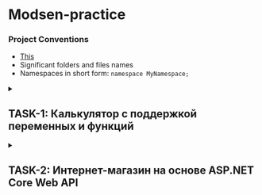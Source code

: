 # Modsen-practice

### Project Conventions
- [This](https://google.github.io/styleguide/csharp-style.html)
- Significant folders and files names
- Namespaces in short form: `namespace MyNamespace;`

<details>
<summary>
<h2> TASK-1: Калькулятор с поддержкой переменных и функций </h2>
</summary>

 <details>
<summary> <h3> Описание </h3> </summary>
	Необходимо создать программу, которая будет функционировать как калькулятор
с поддержкой переменных и пользовательских функций. Программа должна
предоставлять пользователю интерфейс для ввода математических выражений,
которые могут содержать числа, операторы (сложение, вычитание, умножение,
деление), скобки, переменные и пользовательские функции.
 </details>
 <details>
	 <summary> <h3> Требования </h3> </summary>
1. Напишите программу, которая будет работать как калькулятор, позволяющий
пользователю выполнять математические операции, а также использовать
переменные и определять свои функции. <br/>
2. Программа должна предложить пользователю ввести выражение. Выражение
может содержать числа, операторы (сложение, вычитание, умножение, деление),
скобки, переменные и пользовательские функции. <br/>
3. Реализуйте парсинг введенного выражения и его вычисление. Поддержите
обработку ошибок ввода. <br/>
4. Для переменных реализуйте возможность их определения и использования.
Например, пользователь может ввести "x = 5" и затем использовать переменную x
в дальнейших выражениях. <br/>
5. Поддержите определение пользовательских функций. Например, пользователь
может определить функцию "f(x,y) = x+y " и затем использовать эту функцию в
дальнейших вычислениях. <br/>
6. Обеспечьте возможность работы с дробными числами и отрицательными
числами. <br/>
7. Предложите пользователю возможность выхода из программы или ввода
нового выражения после каждого вычисления. <br/>
8. Напишите тесты для вашей программы, чтобы убедиться в ее корректной
работы <br/>
 </details>
<details>
<summary> <h3> Project Backlog </h3> </summary> 

- **интерфейс**
  <br/>UI-фреймворк: WPF
  
	 1. основная вкладка:<br/>
		 -поле ввода выражений(вычисление динамически, т.е. при вводе значения парсер сразу вычисляет выражение, при малейшем изменении значение в поле вывода меняется)<br/>
		 -поле вывода(при нажатии на поле, вся выведенная информация -перемещается в поле ввода, поле вывода чистится)<br/>
		 -кнопка с меню ввода переменных<br/>
		 -кнопка с меню ввода функций<br/>
	 2. меню ввода переменных:<br/>
		 -поле для ввода имени переменной<br/>
		 -поле для ввода значения переменной<br/>
		 -кнопка добавления переменной<br/>
	 3. меню ввода функций:<br/>
		 -кнопка для добавления полей ввода аргументов<br/>
		 -поля, добавляемые по кнопке, для ввода аргументов(переменных функции)<br/>
		 -поле ввода алгоритма функции(Пример: x+y\*2)<br/>
		 -поле добавления функции<br/>
- **парсер**
	 1. парсинг выражения в структуру данных
	 2. замена переменных на их значения
	 3. замена функций на результат их выполнения
- **класс вычисления распаршенных данных**
	 1. вызывает парсер и получает структуру данных, хранящую выражение
	 2. проходится по структуре данных и выполняет вычисления
	 3. учитывает порядок операторов и скобок
	 4. обработка ошибок(деление на 0 и т.п.)
- **определение пользовательских переменных**
	 1. словарь с ключами и их значениями
	 2. проверка повторяющихся ключей и если такой существует - предложить пользователю замену
- **выполнение пользовательских функций**
	 1. словарь с ключами и объектами класса функции
	 2. класс функции, содержащий в себе конструктор, принимающий params double\[\]
	 3. при получении параметров и строки функции - парсит с помощью **парсер** выражение и записывает в переменную результата своё значение.
- **тесты**
	 1. создать тесты для операторов
  	 2. создать тесты с различными скобками
  	 3. создать тесты с функциями в функциях
  	 4. создать тесты с использованием переменных
  	 5. создать тесты с передачей переменных в функции
  	 6. создать тесты с наложением операторов друг на друга
 - **обработка ошибок**
</details>
</details>

<details>
<summary>
<h2> TASK-2: Интернет-магазин на основе ASP.NET Core Web API </h2>
</summary>

<details>
	<summary> <h3> Описание </h3> </summary>
Данное задание рассчитано на выполнение в течение двух недель. Основной
целью проекта является разработка интернет-магазина с использованием ASP.NET
Core Web API. Проект включает в себя создание функционала для управления
товарами, категориями, заказами и элементами заказов в базе данных.
Дополнительно предусмотрен механизм аутентификации пользователей для
обеспечения безопасности системы.
</details>

<details>
	<summary> <h3> Неделя 1 </h3> </summary>

#### Разработка структуры и архитектуры.
Постройте концептуальное решение для вашего проекта, опираясь на N-Layer
Architecture. Разделите проект на уровни: Presentation Layer, Business Logic Layer,
Data Access Layer. Начните разработку Data Access Layer, который будет
обеспечивать взаимодействие с базой данных. **Создайте модели,
соответствующие таблицам базы данных, таким как:**
- Таблица Products: содержит информацию о товарах.
- Таблица Categories: содержит информацию о категориях товаров.
- Таблица Orders: содержит информацию о заказах с ссылкой на таблицу Users.
- Таблица OrderItems: содержит информацию о товарах в каждом заказе с
ссылкой на таблицу Products.
- Таблица Users: содержит информацию о пользователях.

#### Требования к взаимодействию с базой данных
- Для работы с базой данных используйте EF Core.
- Примените подход Code First для создания схемы базы данных.
- Воспользуйтесь EF Fluent API для конфигурации моделей.
- Для управления изменениями в схеме базы данных применяйте миграции.

#### Реализация репозиториев
Начните создавать необходимые репозитории для взаимодействия с базой
данных. Реализуйте репозитории для товаров, категорий, заказов, товаров в
заказах и пользователей. Ожидаемый функционал включает:
- Создание, чтение, обновление и удаление товаров.
- Получение списка всех товаров.
- Получение подробной информации о конкретном товаре по его Id.
- Получение товаров по определенной категории.
- Создание, чтение, обновление и удаление категорий.
- Возможность просмотра всех категорий.
- Создание новых заказов.
- Получение списка всех заказов.
- Получение всех заказов по конкретному пользователю.
- Получение информации о конкретном заказе по его Id, включая состав
заказанных товаров и их количества.

**Асинхронное программирование** Внедрите асинхронное программирование для
работы с базой данных, используя асинхронные методы в репозиториях для
обеспечения эффективной и отзывчивой работы с базой данных.<br/>
**Начните реализацию Business Logic Layer**. Создайте классы, которые будут
использоваться как входные параметры и выходные данные в сервисах.
Определите интерфейсы с методами для всех сервисов на основе этих классов.
Добавьте валидацию входных параметров (классов) через FluentValidation.
</details>

<details>
	<summary> <h3> Неделя 2 </h3> </summary>
	
Продолжайте разрабатывать **Business Logic Layer**. Сделайте реализацию всех
интерфейсов для сервисов и соответствующих методов. Внутри сервисов
тщательно проверяйте **корректность входных данных и условий выполнения
операций**. В случае обнаружения некорректных данных или отсутствия
необходимых условий, выбрасывайте свои **собственные исключения с четкими
сообщениями об ошибке**. Например, при попытке аутентификации пользователя,
если указанный пользователь не найден, выбрасывайте исключение. Аналогично,
перед удалением или обновлением модели, проверяйте ее существование, и в
случае отсутствия выбрасывайте соответствующее исключение. <br/>

Добавьте функционал для **регистрации новых пользователей и аутентификации
пользователей через JWT**. Создайте необходимые сервисы для этих операций,
включая мапперы для удобного преобразования классов с похожими данными.<br/>
	Затем приступите к разработке **Presentation Layer**.<br/>
	В рамках данного проекта создайте контроллеры с минимальной логикой.
Контроллеры должны вызывать соответствующие сервисы и возвращать результат
клиенту. Все исключительные ситуации, включая ошибки, должны обрабатываться
через глобальный обработчик исключений. Глобальный обработчик должен
обеспечивать централизованное управление исключениями для всего
приложения, предоставляя клиенту понятные ошибки.<br/>
	**Настройте созданные валидаторы через FluentValidation**, чтобы они автоматически
выполняли валидацию входных параметров при вызове соответствующих
сервисов. Реализуйте принцип Automatic Validation, где система автоматически
применяет валидацию, не требуя явного вызова из кода.<br/>
	Убедитесь, что ваши валидаторы подключены к соответствующим классам входных
параметров сервисов. Кроме того, ваши контроллеры в Presentation Layer должны
автоматически инициировать валидацию, когда получают запросы от клиента.<br/>
</details>
</details>
